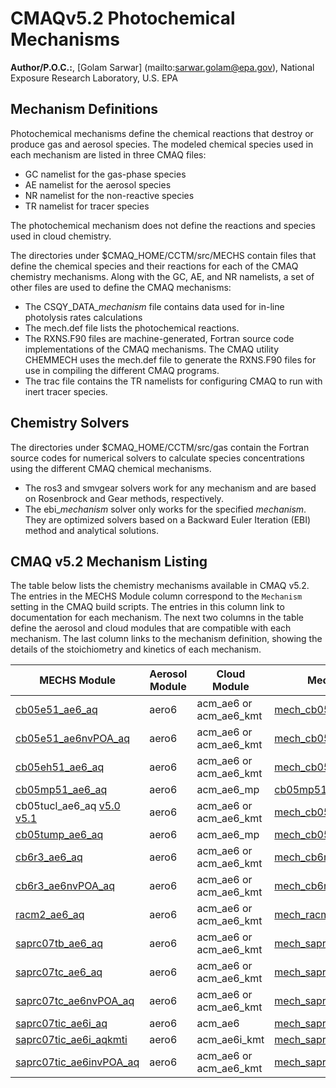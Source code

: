 # CMAQv5.2 Photochemical Mechanisms

**Author/P.O.C.:**, [Golam Sarwar] (mailto:sarwar.golam@epa.gov), National Exposure Research Laboratory, U.S. EPA

## Mechanism Definitions

Photochemical mechanisms define the chemical reactions that destroy or produce gas and aerosol species.  The modeled chemical species used in each mechanism are listed in three CMAQ files:
- GC namelist for the gas-phase species
- AE namelist for the aerosol species
- NR namelist for the non-reactive species
- TR namelist for tracer species

The photochemical mechanism does not define the reactions and species used in cloud chemistry.

The directories under $CMAQ_HOME/CCTM/src/MECHS contain files that define the chemical species and their reactions for each of the CMAQ chemistry mechanisms. Along with the GC, AE, and NR namelists, a set of other files are used to define the CMAQ mechanisms:
- The CSQY_DATA_*mechanism* file contains data used for in-line photolysis rates calculations
- The mech.def file lists the photochemical reactions.
- The RXNS.F90 files are machine-generated, Fortran source code implementations of the CMAQ mechanisms. The CMAQ utility CHEMMECH uses the mech.def file to generate the RXNS.F90 files for use in compiling the different CMAQ programs.
- The trac file contains the TR namelists for configuring CMAQ to run with inert tracer species.

## Chemistry Solvers

The directories under $CMAQ_HOME/CCTM/src/gas contain the Fortran source codes for numerical solvers to calculate species concentrations using the different CMAQ chemical mechanisms.

- The ros3 and smvgear solvers work for any mechanism and are based on Rosenbrock and Gear methods, respectively.
- The ebi_*mechanism* solver only works for the specified *mechanism*. They are optimized solvers based on a Backward Euler Iteration (EBI) method and analytical solutions.

## CMAQ v5.2 Mechanism Listing
The table below lists the chemistry mechanisms available in CMAQ v5.2.  The entries in the MECHS Module column correspond to the `Mechanism` setting in the CMAQ build scripts. The entries in this column link to documentation for each mechanism.   The next two columns in the table define the aerosol and cloud modules that are compatible with each mechanism. The last column links to the mechanism definition, showing the details of the stoichiometry and kinetics of each mechanism.

|**MECHS Module**|**Aerosol Module**|**Cloud Module**|**Mechanism Definition**|
|---|---|---|---|
| [cb05e51_ae6_aq](https://www.airqualitymodeling.org/index.php/CMAQ_v5.1_CB05_updates) | aero6 | acm_ae6 or acm_ae6_kmt|[mech_cb05e51_ae6_aq.def](https://github.com/USEPA/CMAQ/blob/5.2Beta/CCTM/src/MECHS/cb05e51_ae6_aq/mech_cb05e51_ae6_aq.def)|
| [cb05e51_ae6nvPOA_aq](https://github.com/CMASCenter/EPA-CMAQ/blob/5.2Beta/CCTM/docs/Release_Notes/SemiVolPOA_pcSOA.md) | aero6 | acm_ae6 or acm_ae6_kmt|[mech_cb05e51_ae6nvPOA_aq.def](https://github.com/USEPA/CMAQ/blob/5.2Beta/CCTM/src/MECHS/cb05e51_ae6nvPOA_aq/mech_cb05e51_ae6nvPOA_aq.def) |
| [cb05eh51_ae6_aq](https://github.com/CMASCenter/EPA-CMAQ/blob/5.2Beta/CCTM/docs/Release_Notes/Halogen_Chemistry.md) | aero6 | acm_ae6 or acm_ae6_kmt| [mech_cb05eh51_ae6_aq.def](https://github.com/USEPA/CMAQ/blob/5.2Beta/CCTM/src/MECHS/cb05eh51_ae6_aq/mech_cb05eh51_ae6_aq.def) |
| [cb05mp51_ae6_aq](https://www.airqualitymodeling.org/index.php/CMAQ_v5.1_cb05mp51_ae6_aq) | aero6 | acm_ae6_mp|[cb05mp51_ae6_aq.def](https://github.com/USEPA/CMAQ/blob/5.2Beta/CCTM/src/MECHS/cb05mp51_ae6_aq/cb05mp51_ae6_aq.def) |
| cb05tucl_ae6_aq [v5.0](https://www.airqualitymodeling.org/index.php/CMAQv5.0_Chemistry_Notes#CB05TUCL) [v5.1](https://www.airqualitymodeling.org/index.php/CMAQ_v5.1_CB05_updates#CB05tucl_Mechanism_Updates) | aero6 | acm_ae6 or acm_ae6_kmt|[mech_cb05tucl_ae6_aq.def](https://github.com/USEPA/CMAQ/blob/5.2Beta/CCTM/src/MECHS/cb05tucl_ae6_aq/mech_cb05tucl_ae6_aq.def) |
| [cb05tump_ae6_aq](https://www.airqualitymodeling.org/index.php/CMAQ_v5.1_cb05tump_ae6_aq) | aero6 | acm_ae6_mp|[mech_cb05tump_ae6_aq.def](https://github.com/USEPA/CMAQ/blob/5.2Beta/CCTM/src/MECHS/cb05tump_ae6_aq/mech_cb05tump_ae6_aq.def) |
| [cb6r3_ae6_aq](https://github.com/CMASCenter/EPA-CMAQ/blob/5.2Beta/CCTM/docs/Release_Notes/CB6_release_notes.md) | aero6 | acm_ae6 or acm_ae6_kmt| [mech_cb6r3_ae6_aq.def](https://github.com/USEPA/CMAQ/blob/5.2Beta/CCTM/src/MECHS/cb6r3_ae6_aq/mech_cb6r3_ae6_aq.def) |
| [cb6r3_ae6nvPOA_aq](https://github.com/CMASCenter/EPA-CMAQ/blob/5.2Beta/CCTM/docs/Release_Notes/SemiVolPOA_pcSOA.md) | aero6 | acm_ae6 or acm_ae6_kmt|[mech_cb6r3_ae6nvPOA_aq.def](https://github.com/USEPA/CMAQ/blob/5.2Beta/CCTM/src/MECHS/cb6r3_ae6nvPOA_aq/mech_cb6r3_ae6nvPOA_aq.def) |
| [racm2_ae6_aq](https://www.airqualitymodeling.org/index.php/CMAQv5.0.2_gas-phase_chemistry#New_Mechanism:_RACM2) | aero6 | acm_ae6 or acm_ae6_kmt|[mech_racm2_ae6_aq.def](https://github.com/USEPA/CMAQ/blob/5.2Beta/CCTM/src/MECHS/racm2_ae6_aq/mech_racm2_ae6_aq.def) |
| [saprc07tb_ae6_aq](https://www.airqualitymodeling.org/index.php/CMAQv5.0_Chemistry_Notes#SAPRC07T) | aero6 | acm_ae6 or acm_ae6_kmt|[mech_saprc07tb_ae6_aq.def)](https://github.com/USEPA/CMAQ/blob/5.2Beta/CCTM/src/MECHS/saprc07tb_ae6_aq/mech_saprc07tb_ae6_aq.def) |
| [saprc07tc_ae6_aq](https://www.airqualitymodeling.org/index.php/CMAQv5.0_Chemistry_Notes#SAPRC07T) | aero6 | acm_ae6 or acm_ae6_kmt| [mech_saprc07tc_ae6_aq.def](https://github.com/USEPA/CMAQ/blob/5.2Beta/CCTM/src/MECHS/saprc07tc_ae6_aq/mech_saprc07tc_ae6_aq.def) |
| [saprc07tc_ae6nvPOA_aq](https://github.com/CMASCenter/EPA-CMAQ/blob/5.2Beta/CCTM/docs/Release_Notes/SemiVolPOA_pcSOA.md) | aero6 | acm_ae6 or acm_ae6_kmt|[mech_saprc07tc_ae6nvPOA_aq.def](https://github.com/USEPA/CMAQ/blob/5.2Beta/CCTM/src/MECHS/saprc07tc_ae6nvPOA_aq/mech_saprc07tc_ae6nvPOA_aq.def) |
| [saprc07tic_ae6i_aq](https://www.airqualitymodeling.org/index.php/CMAQ_v5.1_SAPRC07tic_AE6i) | aero6 | acm_ae6|[mech_saprc07tic_ae6i_aq.def](https://github.com/USEPA/CMAQ/blob/5.2Beta/CCTM/src/MECHS/saprc07tic_ae6i_aq/mech_saprc07tic_ae6i_aq.def) |
| [saprc07tic_ae6i_aqkmti](https://www.airqualitymodeling.org/index.php/CMAQv5.1_Aqueous_Chemistry#Additional_options_associated_with_AQCHEM-KMT.28I.29) | aero6 | acm_ae6i_kmt|[mech_saprc07tic_ae6i_aqkmti.def](https://github.com/USEPA/CMAQ/blob/5.2Beta/CCTM/src/MECHS/saprc07tic_ae6i_aqkmti/mech_saprc07tic_ae6i_aq.def) |
| [saprc07tic_ae6invPOA_aq](https://github.com/CMASCenter/EPA-CMAQ/blob/5.2Beta/CCTM/docs/Release_Notes/SemiVolPOA_pcSOA.md) | aero6 | acm_ae6 or acm_ae6_kmt|[mech_saprc07tic_ae6invPOA_aq.def](https://github.com/USEPA/CMAQ/blob/5.2Beta/CCTM/src/MECHS/saprc07tic_ae6invPOA_aq/mech_saprc07tic_ae6invPOA_aq.def) |
